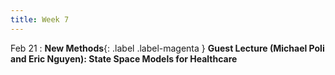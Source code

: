 ```yaml
---
title: Week 7
---
```


Feb 21
: **New Methods**{: .label .label-magenta } **Guest Lecture (Michael Poli and Eric Nguyen): State Space Models for Healthcare**

